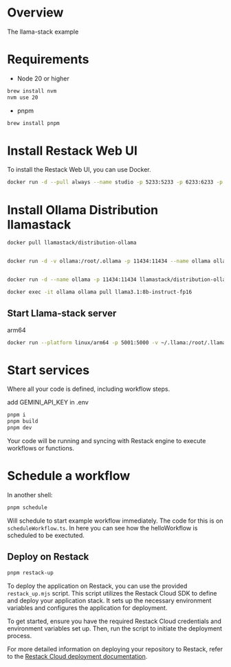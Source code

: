 # Overview

The llama-stack example 

# Requirements

- Node 20 or higher

```bash
brew install nvm
nvm use 20
```

- pnpm

```bash
brew install pnpm
```

# Install Restack Web UI

To install the Restack Web UI, you can use Docker.

```bash
docker run -d --pull always --name studio -p 5233:5233 -p 6233:6233 -p 7233:7233 ghcr.io/restackio/restack:main
```

# Install Ollama Distribution llamastack

```bash
docker pull llamastack/distribution-ollama


docker run -d -v ollama:/root/.ollama -p 11434:11434 --name ollama ollama/ollama


docker run -d --name ollama -p 11434:11434 llamastack/distribution-ollama

docker exec -it ollama ollama pull llama3.1:8b-instruct-fp16
```

## Start Llama-stack server
arm64 

```bash
docker run --platform linux/arm64 -p 5001:5000 -v ~/.llama:/root/.llama llamastack/distribution-ollama

```

# Start services

Where all your code is defined, including workflow steps.

add GEMINI_API_KEY in .env

```bash
pnpm i
pnpm build
pnpm dev
```

Your code will be running and syncing with Restack engine to execute workflows or functions.

# Schedule a workflow

In another shell:

```bash
pnpm schedule
```

Will schedule to start example workflow immediately. The code for this is on `scheduleWorkflow.ts`. In here you can see how the helloWorkflow is scheduled to be exectuted.

## Deploy on Restack

```bash
pnpm restack-up
```

To deploy the application on Restack, you can use the provided `restack_up.mjs` script. This script utilizes the Restack Cloud SDK to define and deploy your application stack. It sets up the necessary environment variables and configures the application for deployment.

To get started, ensure you have the required Restack Cloud credentials and environment variables set up. Then, run the script to initiate the deployment process.

For more detailed information on deploying your repository to Restack, refer to the [Restack Cloud deployment documentation](https://docs.restack.io/restack-cloud/deployrepo).
